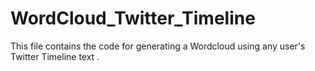 # WordCloud_Twitter_Timeline
This file contains the code for generating a Wordcloud using any user's Twitter Timeline text .
